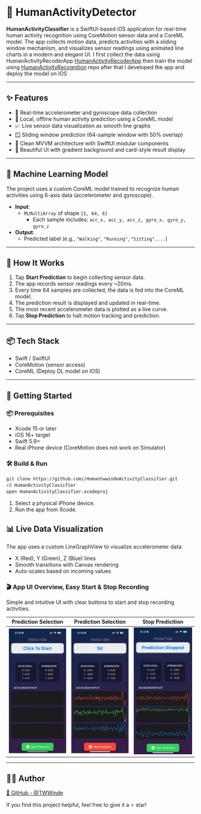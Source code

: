 # 🧠 HumanActivityDetector

**HumanActivityClassifier** is a SwiftUI-based iOS application for real-time human activity recognition using CoreMotion sensor data and a CoreML model. The app collects motion data, predicts activities with a sliding window mechanism, and visualizes sensor readings using animated line charts in a modern and elegant UI.
    I first collect the data using HumanActivityRecoderApp [HumanActivityRecoderApp](https://github.com/TWWinde/HumanActivityRecoderApp)
    then train the model uisng [HumanActivityRecognition](https://github.com/TWWinde/Human_Activity_Recognition/tree/pytorch_train_with_my_data) repo
    after that I developed the app and deploy the model on IOS

---

## ✨ Features

- 📡 Real-time accelerometer and gyroscope data collection  
- 🧠 Local, offline human activity prediction using a CoreML model  
- 📈 Live sensor data visualization as smooth line graphs  
- 🪟 Sliding window prediction (64-sample window with 50% overlap)  
- 🧱 Clean MVVM architecture with SwiftUI modular components  
- 🎨 Beautiful UI with gradient background and card-style result display  

---


## 🧠 Machine Learning Model

The project uses a custom CoreML model trained to recognize human activities using 6-axis data (accelerometer and gyroscope).

- **Input**:  
  - `MLMultiArray` of shape `[1, 64, 6]`  
    - Each sample includes: `acc_x, acc_y, acc_z, gyro_x, gyro_y, gyro_z`
- **Output**:  
  - Predicted label (e.g., `"Walking"`, `"Running"`, `"Sitting"....`)

---

## 📱 How It Works

1. Tap **Start Prediction** to begin collecting sensor data.
2. The app records sensor readings every ~20ms.
3. Every time 64 samples are collected, the data is fed into the CoreML model.
4. The prediction result is displayed and updated in real-time.
5. The most recent accelerometer data is plotted as a live curve.
6. Tap **Stop Prediction** to halt motion tracking and prediction.

---

## 📦 Tech Stack

- Swift / SwiftUI
- CoreMotion (sensor access)
- CoreML (Deploy DL model on IOS)

---

## 🚀 Getting Started

### 📦 Prerequisites

- Xcode 15 or later  
- iOS 16+ target  
- Swift 5.9+  
- Real iPhone device (CoreMotion does not work on Simulator)

### 🛠️ Build & Run

```bash
git clone https://github.com//HumantwwindeActivityClassifier.git
cd HumanActivityClassifier
open HumanActivityClassifier.xcodeproj

```

1. Select a physical iPhone device.
2. Run the app from Xcode.

## 📊 Live Data Visualization

The app uses a custom LineGraphView to visualize accelerometer data:
- X (Red), Y (Green), Z (Blue) lines
- Smooth transitions with Canvas rendering
- Auto-scales based on incoming values

### 🎬  App UI Overview, Easy Start & Stop Recording

Simple and intuitive UI with clear buttons to start and stop recording activities.


| Prediction Selection| Prediction Selection | Stop Predicition |
| ---------------| --------------- | --------------------- |
| ![Start Page](images/openapp.jpg)| ![Prediction](images/prediction.jpeg) | ![output](images/stopprediction.jpeg) |


---
## 👨‍💻 Author

[🔗 GitHub - @TWWinde](https://github.com/TWWinde)

If you find this project helpful, feel free to give it a ⭐️ star!
